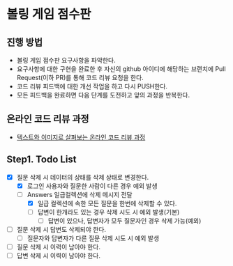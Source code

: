 # 볼링 게임 점수판
## 진행 방법
* 볼링 게임 점수판 요구사항을 파악한다.
* 요구사항에 대한 구현을 완료한 후 자신의 github 아이디에 해당하는 브랜치에 Pull Request(이하 PR)를 통해 코드 리뷰 요청을 한다.
* 코드 리뷰 피드백에 대한 개선 작업을 하고 다시 PUSH한다.
* 모든 피드백을 완료하면 다음 단계를 도전하고 앞의 과정을 반복한다.

## 온라인 코드 리뷰 과정
* [텍스트와 이미지로 살펴보는 온라인 코드 리뷰 과정](https://github.com/next-step/nextstep-docs/tree/master/codereview)

## Step1. Todo List
- [X] 질문 삭제 시 데이터의 상태를 삭제 상태로 변경한다.
    - [X] 로그인 사용자와 질문한 사람이 다른 경우 예외 발생
    - [ ] Answers 일급컬렉션에 삭제 메시지 전달
        - [X] 일급 컬렉션에 속한 모든 질문을 한번에 삭제할 수 있다.
        - [ ] 답변이 한개라도 있는 경우 삭제 시도 시 예외 발생(기본)
            - [ ] 답변이 있으나, 답변자가 모두 질문자인 경우 삭제 가능(예외)
- [ ] 질문 삭제 시 답변도 삭제되야 한다.
    - [ ] 질문자와 답변자가 다른 질문 삭제 시도 시 예외 발생
- [ ] 질문 삭제 시 이력이 남아야 한다.
- [ ] 답변 삭제 시 이력이 남아야 한다.
